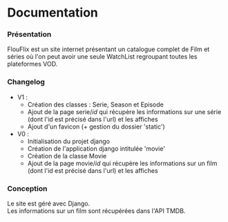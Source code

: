 # Documentation

### Présentation

FlouFlix est un site internet présentant un catalogue complet de Film et séries où l'on peut avoir une seule WatchList regroupant toutes les plateformes VOD.


### Changelog

- V1 :
  * Création des classes : Serie, Season et Episode
  * Ajout de la page serie/$id$ qui récupère les informations sur une série (dont l'id est précisé dans l'url) et les affiches
  * Ajout d'un favicon (+ gestion du dossier 'static')
- V0 :
  * Initialisation du projet django
  * Création de l'application django intitulée 'movie'
  * Création de la classe Movie
  * Ajout de la page movie/$id$ qui récupère les informations sur un film (dont l'id est précisé dans l'url) et les affiches


### Conception

Le site est géré avec Django.
<br>
Les informations sur un film sont récupérées dans l'API TMDB.
